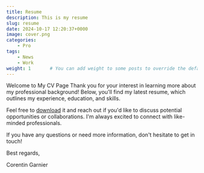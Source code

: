 ```yaml
---
title: Resume
description: This is my resume
slug: resume
date: 2024-10-17 12:20:37+0000
image: cover.png
categories:
    - Pro
tags:
    - News
    - Work
weight: 1       # You can add weight to some posts to override the default sorting (date descending)
---
```


Welcome to My CV Page
Thank you for your interest in learning more about my professional background! Below, you'll find my latest resume, which outlines my experience, education, and skills.

Feel free to [download]( /resume.pdf ) it and reach out if you'd like to discuss potential opportunities or collaborations. I'm always excited to connect with like-minded professionals.

If you have any questions or need more information, don't hesitate to get in touch!

Best regards,

Corentin Garnier
